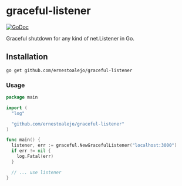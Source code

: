 
# graceful-listener

[![GoDoc](https://godoc.org/github.com/ernestoalejo/graceful-listener?status.svg)](https://godoc.org/github.com/ernestoalejo/graceful-listener)

Graceful shutdown for any kind of net.Listener in Go.


## Installation

```shell
go get github.com/ernestoalejo/graceful-listener
```


### Usage

```go
package main

import (
  "log"

  "github.com/ernestoalejo/graceful-listener"
)

func main() {
  listener, err := graceful.NewGracefulListener("localhost:3000")
  if err != nil {
    log.Fatal(err)
  }

  // ... use listener
}
```
